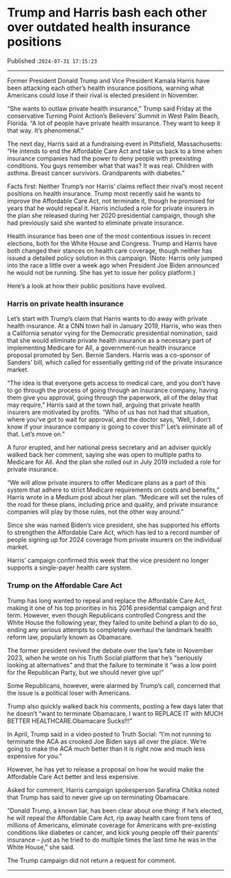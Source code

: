 # Trump and Harris bash each other over outdated health insurance positions

Published :`2024-07-31 17:15:23`

---

Former President Donald Trump and Vice President Kamala Harris have been attacking each other’s health insurance positions, warning what Americans could lose if their rival is elected president in November.

“She wants to outlaw private health insurance,” Trump said Friday at the conservative Turning Point Action’s Believers’ Summit in West Palm Beach, Florida. “A lot of people have private health insurance. They want to keep it that way. It’s phenomenal.”

The next day, Harris said at a fundraising event in Pittsfield, Massachusetts: “He intends to end the Affordable Care Act and take us back to a time when insurance companies had the power to deny people with preexisting conditions. You guys remember what that was? It was real. Children with asthma. Breast cancer survivors. Grandparents with diabetes.”

Facts first: Neither Trump’s nor Harris’ claims reflect their rival’s most recent positions on health insurance. Trump most recently said he wants to improve the Affordable Care Act, not terminate it, though he promised for years that he would repeal it. Harris included a role for private insurers in the plan she released during her 2020 presidential campaign, though she had previously said she wanted to eliminate private insurance.

Health insurance has been one of the most contentious issues in recent elections, both for the White House and Congress. Trump and Harris have both changed their stances on health care coverage, though neither has issued a detailed policy solution in this campaign. (Note: Harris only jumped into the race a little over a week ago when President Joe Biden announced he would not be running. She has yet to issue her policy platform.)

Here’s a look at how their public positions have evolved.

### Harris on private health insurance

Let’s start with Trump’s claim that Harris wants to do away with private health insurance. At a CNN town hall in January 2019, Harris, who was then a California senator vying for the Democratic presidential nomination, said that she would eliminate private health insurance as a necessary part of implementing Medicare for All, a government-run health insurance proposal promoted by Sen. Bernie Sanders. Harris was a co-sponsor of Sanders’ bill, which called for essentially getting rid of the private insurance market.

“The idea is that everyone gets access to medical care, and you don’t have to go through the process of going through an insurance company, having them give you approval, going through the paperwork, all of the delay that may require,” Harris said at the town hall, arguing that private health insurers are motivated by profits. “Who of us has not had that situation, where you’ve got to wait for approval, and the doctor says, ‘Well, I don’t know if your insurance company is going to cover this?’ Let’s eliminate all of that. Let’s move on.”

A furor erupted, and her national press secretary and an adviser quickly walked back her comment, saying she was open to multiple paths to Medicare for All. And the plan she rolled out in July 2019 included a role for private insurance.

“We will allow private insurers to offer Medicare plans as a part of this system that adhere to strict Medicare requirements on costs and benefits,” Harris wrote in a Medium post about her plan. “Medicare will set the rules of the road for these plans, including price and quality, and private insurance companies will play by those rules, not the other way around.”

Since she was named Biden’s vice president, she has supported his efforts to strengthen the Affordable Care Act, which has led to a record number of people signing up for 2024 coverage from private insurers on the individual market.

Harris’ campaign confirmed this week that the vice president no longer supports a single-payer health care system.

### Trump on the Affordable Care Act

Trump has long wanted to repeal and replace the Affordable Care Act, making it one of his top priorities in his 2016 presidential campaign and first term. However, even though Republicans controlled Congress and the White House the following year, they failed to unite behind a plan to do so, ending any serious attempts to completely overhaul the landmark health reform law, popularly known as Obamacare.

The former president revived the debate over the law’s fate in November 2023, when he wrote on his Truth Social platform that he’s “seriously looking at alternatives” and that the failure to terminate it “was a low point for the Republican Party, but we should never give up!”

Some Republicans, however, were alarmed by Trump’s call, concerned that the issue is a political loser with Americans.

Trump also quickly walked back his comments, posting a few days later that he doesn’t “want to terminate Obamacare, I want to REPLACE IT with MUCH BETTER HEALTHCARE.Obamacare Sucks!!!”

In April, Trump said in a video posted to Truth Social: “I’m not running to terminate the ACA as crooked Joe Biden says all over the place. We’re going to make the ACA much better than it is right now and much less expensive for you.”

However, he has yet to release a proposal on how he would make the Affordable Care Act better and less expensive.

Asked for comment, Harris campaign spokesperson Sarafina Chitika noted that Trump has said to never give up on terminating Obamacare.

“Donald Trump, a known liar, has been clear about one thing: if he’s elected, he will repeal the Affordable Care Act, rip away health care from tens of millions of Americans, eliminate coverage for Americans with pre-existing conditions like diabetes or cancer, and kick young people off their parents’ insurance – just as he tried to do multiple times the last time he was in the White House,” she said.

The Trump campaign did not return a request for comment.

---

